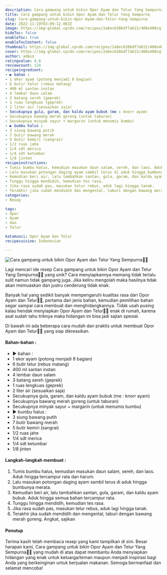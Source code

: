 ```yaml
---
description: Cara gampang untuk bikin Opor Ayam dan Telur Yang Sempurna"
title: Cara gampang untuk bikin Opor Ayam dan Telur Yang Sempurna
slug: Cara-gampang-untuk-bikin-Opor-Ayam-dan-Telur-Yang-Sempurna
date: 2022-11-19T03:09:12.063Z
image: https://img-global.cpcdn.com/recipes/2a6ec638bdf7a615/400x400cq70/photo.jpg
hideToc: false
enableToc: true
enableTocContent: false
thumbnail: https://img-global.cpcdn.com/recipes/2a6ec638bdf7a615/400x400cq70/photo.jpg
cover: https://img-global.cpcdn.com/recipes/2a6ec638bdf7a615/400x400cq70/photo.jpg
author: admin
ratingvalue: 4.8
reviewcount: 124
recipeingredient:
- ▶️ bahan :
- 1 ekor ayam (potong menjadi 8 bagian)
- 6 butir telur (rebus matang)
- 400 ml santan instan
- 4 lembar daun salam
- 3 batang sereh (geprek)
- 1 ruas lengkuas (geprek)
- 2 liter air (sesuaikan saja)
- Secukupnya gula, garam, dan kaldu ayam bubuk (me : knorr ayam)
- Secukupnya bawang merah goreng (untuk taburan)
- Secukupnya minyak sayur + margarin (untuk menumis bumbu)
- ▶️ bumbu halus :
- 3 siung bawang putih
- 7 butir bawang merah
- 5 butir kemiri (sangrai)
- 1/2 ruas jahe
- 1/4 sdt merica
- 1/4 sdt ketumbar
- 1/8 jinten
recipeinstructions:
- Tumis bumbu halus, kemudian masukan daun salam, sereh, dan laos. Aduk hingga tercampur rata dan harum.
- Lalu masukan potongan daging ayam sambil terus di aduk hingga bumbunya merata.
- Kemudian beri air, lalu tambahkan santan, gula, garam, dan kaldu ayam bubuk. Aduk hingga semua bahan tercampur rata.
- Tunggu hingga mendidih, kemudian tes rasa.
- Jika rasa sudah pas, masukan telur rebus, aduk lagi hingga tanak.
- Terakhir jika sudah mendidih dan mengental, taburi dengan bawang merah goreng. Angkat, sajikan
categories:
- Resep

tags:
- Opor
- Ayam
- dan
- Telur

katakunci: Opor Ayam dan Telur
recipecuisine: Indonesian

---
```


![Cara gampang untuk bikin Opor Ayam dan Telur Yang Sempurna👩‍🍳](https://img-global.cpcdn.com/recipes/2a6ec638bdf7a615/400x400cq70/photo.jpg)

Lagi mencari ide resep Cara gampang untuk bikin Opor Ayam dan Telur Yang Sempurna👩‍🍳 yang unik? Cara menyiapkannya memang tidak terlalu sulit namun tidak gampang juga. Jika keliru mengolah maka hasilnya tidak akan memuaskan dan justru cenderung tidak enak.

Banyak hal yang sedikit banyak mempengaruhi kualitas rasa dari Opor Ayam dan Telur👩‍🍳, pertama dari jenis bahan, kemudian pemilihan bahan segar sampai cara membuat dan menghidangkannya. Tidak usah pusing kalau hendak menyiapkan Opor Ayam dan Telur👩‍🍳 enak di rumah, karena asal sudah tahu triknya maka hidangan ini bisa jadi sajian spesial.

Di bawah ini ada beberapa cara mudah dan praktis untuk membuat Opor Ayam dan Telur👩‍🍳 yang siap dikreasikan.

<!--inarticleads1-->

#### Bahan-bahan :

- ▶️ bahan :
- 1 ekor ayam (potong menjadi 8 bagian)
- 6 butir telur (rebus matang)
- 400 ml santan instan
- 4 lembar daun salam
- 3 batang sereh (geprek)
- 1 ruas lengkuas (geprek)
- 2 liter air (sesuaikan saja)
- Secukupnya gula, garam, dan kaldu ayam bubuk (me : knorr ayam)
- Secukupnya bawang merah goreng (untuk taburan)
- Secukupnya minyak sayur + margarin (untuk menumis bumbu)
- ▶️ bumbu halus :
- 3 siung bawang putih
- 7 butir bawang merah
- 5 butir kemiri (sangrai)
- 1/2 ruas jahe
- 1/4 sdt merica
- 1/4 sdt ketumbar
- 1/8 jinten

<!--inarticleads2-->

#### Langkah-langkah membuat :

1. Tumis bumbu halus, kemudian masukan daun salam, sereh, dan laos. Aduk hingga tercampur rata dan harum.
1. Lalu masukan potongan daging ayam sambil terus di aduk hingga bumbunya merata.
1. Kemudian beri air, lalu tambahkan santan, gula, garam, dan kaldu ayam bubuk. Aduk hingga semua bahan tercampur rata.
1. Tunggu hingga mendidih, kemudian tes rasa.
1. Jika rasa sudah pas, masukan telur rebus, aduk lagi hingga tanak.
1. Terakhir jika sudah mendidih dan mengental, taburi dengan bawang merah goreng. Angkat, sajikan

#### Penutup

Terima kasih telah membaca resep yang kami tampilkan di sini. Besar harapan kami, Cara gampang untuk bikin Opor Ayam dan Telur Yang Sempurna👩‍🍳 yang mudah di atas dapat membantu Anda menyiapkan hidangan yang enak untuk keluarga/teman maupun menjadi inspirasi bagi Anda yang berkeinginan untuk berjualan makanan. Semoga bermanfaat dan selamat mencoba!